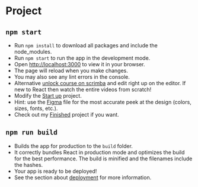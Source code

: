 # Project

## `npm start`

- Run `npm install` to download all packages and include the node_modules.
- Run `npm start` to run the app in the development mode.
- Open [http://localhost:3000](http://localhost:3000) to view it in your browser.
- The page will reload when you make changes.
- You may also see any lint errors in the console.
- Alternative [unlock course on scrimba](https://scrimba.com/learn/learnreact) and edit right up on the editor. If new to React then watch the entire videos from scratch!
- Modify the [Start up](https://scrimba.com/learn/learnreact/section-intro-figma-file-co359499e9b60a56d617d5307) project.
- Hint: use the [Figma](<https://www.figma.com/file/vPmJktzkJPpImAjJUUoWcO/Airbnb-Experiences-(Copy)?node-id=2%3A2>) file for the most accurate peek at the design
  (colors, sizes, fonts, etc.).
- Check out my [Finished](https://airbnb-hero-section.netlify.app/) project if you want.

## `npm run build`

- Builds the app for production to the `build` folder.
- It correctly bundles React in production mode and optimizes the build for the best performance. The build is minified and the filenames include the hashes.
- Your app is ready to be deployed!
- See the section about [deployment](https://facebook.github.io/create-react-app/docs/deployment) for more information.
